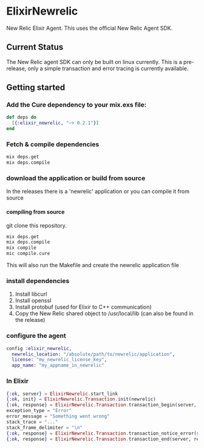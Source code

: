 # ElixirNewrelic

New Relic Elixir Agent. This uses the official New Relic Agent SDK.

## Current Status
The New Relic agent SDK can only be built on linux currently.
This is a pre-release, only a simple transaction and error tracing is currently available.

## Getting started

### Add the Cure dependency to your mix.exs file:
```elixir
def deps do
  [{:elixir_newrelic, "~> 0.2.1"}]
end
```
### Fetch & compile dependencies
```sh
mix deps.get
mix deps.compile
```

### download the application or build from source

In the releases there is a 'newrelic' application or you can compile it from source

#### compiling from source

git clone this repository.
```sh
mix deps.get
mix deps.compile
mix compile
mic compile.cure
```

This will also run the Makefile and create the newrelic application file

### install dependencies

1. Install libcurl
2. Install openssl
3. Install protobuf (used for Elixir to C++ communication)
4. Copy the New Relic shared object to /usr/local/lib (can also be found in the release)

### configure the agent

```elixir
config :elixir_newrelic,
  newrelic_location: "/absolute/path/to/newrelic/application",
  license: "my_newrelic_license_key",
  app_name: "my_appname_in_newrelic"
```

### In Elixir

```elixir
{:ok, server} = ElixirNewrelic.start_link
{:ok, init} = ElixirNewrelic.Transaction.init(newrelic)
{:ok, response} = ElixirNewrelic.Transaction.transaction_begin(server, "name")
exception_type = "Error"
error_message = "Something went wrong"
stack_trace = "..."
stack_frame_delimiter = "\n"
{:ok, response} = ElixirNewrelic.Transaction.transaction_notice_error(server, response.transaction_id, exception_type, error_message, stack_trace, stack_frame_delimiter)
{:ok, response} = ElixirNewrelic.Transaction.transaction_end(server, response.transaction_id)
```
